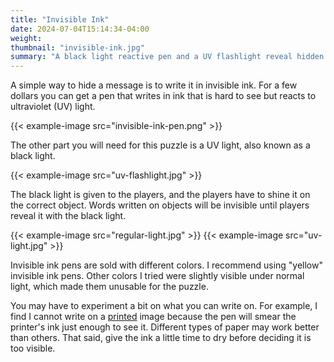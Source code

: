 ```yaml
---
title: "Invisible Ink"
date: 2024-07-04T15:14:34-04:00
weight:
thumbnail: "invisible-ink.jpg"
summary: "A black light reactive pen and a UV flashlight reveal hidden messages."
---
```


A simple way to hide a message is to write it in invisible ink. For a few
dollars you can get a pen that writes in ink that is hard to see but reacts
to ultraviolet (UV) light.

{{< example-image src="invisible-ink-pen.png" >}}

The other part you will need for this puzzle is a UV light, also known as a
black light.

{{< example-image src="uv-flashlight.jpg" >}}

The black light is given to the players, and the players have to shine it on
the correct object. Words written on objects will be invisible until
players reveal it with the black light.

{{< example-image src="regular-light.jpg" >}}
{{< example-image src="uv-light.jpg" >}}

Invisible ink pens are sold with different colors. I recommend using
"yellow" invisible ink pens. Other colors I tried were slightly visible
under normal light, which made them unusable for the puzzle.

You may have to experiment a bit on what you can write on. For example, I
find I cannot write on a [printed] image because the pen will smear the
printer's ink just enough to see it. Different types of paper may work
better than others. That said, give the ink a little time to dry before
deciding it is too visible.

[printed]: /equipment/printer/

